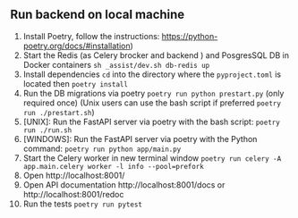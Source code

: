 ## Run backend on local machine

1. Install Poetry, follow the instructions: https://python-poetry.org/docs/#installation)
2. Start the Redis (as Celery brocker and backend ) and PosgresSQL DB in Docker containers `sh _assist/dev.sh db-redis up`
3. Install dependencies `cd` into the directory where the `pyproject.toml` is located then `poetry install`
4. Run the DB migrations via poetry `poetry run python prestart.py` (only required once) (Unix users can use
the bash script if preferred `poetry run ./prestart.sh`)
5. [UNIX]: Run the FastAPI server via poetry with the bash script: `poetry run ./run.sh`
6. [WINDOWS]: Run the FastAPI server via poetry with the Python command: `poetry run python app/main.py`
7. Start the Celery worker in new terminal window `poetry run celery -A app.main.celery worker -l info --pool=prefork`
8. Open http://localhost:8001/
9. Open API documentation http://localhost:8001/docs or http://localhost:8001/redoc
10. Run the tests `poetry run pytest`
